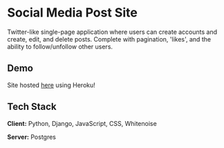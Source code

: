 
# Social Media Post Site

Twitter-like single-page application where users can create accounts and create, edit, and delete posts. Complete with pagination, 'likes', and the ability to follow/unfollow other users.

## Demo

Site hosted [here](https://twitter-site.herokuapp.com/) using Heroku!
  
## Tech Stack

**Client:** Python, Django, JavaScript, CSS, Whitenoise

**Server:** Postgres
